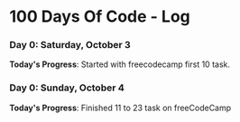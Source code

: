 # 100 Days Of Code - Log

### Day 0: Saturday, October 3

**Today's Progress**: Started with freecodecamp first 10 task.


### Day 0: Sunday, October 4

**Today's Progress**: Finished 11 to 23 task on freeCodeCamp


